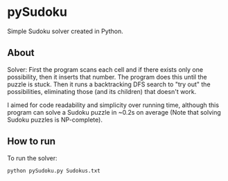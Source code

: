 pySudoku
========

Simple Sudoku solver created in Python.

About
-----

Solver: First the program scans each cell and if there exists only one possibility, then it inserts that number. The program does this until the puzzle is stuck. Then it runs a backtracking DFS search to "try out" the possibilities, eliminating those (and its children) that doesn't work.

I aimed for code readability and simplicity over running time, although this program can solve a Sudoku puzzle in ~0.2s on average (Note that solving Sudoku puzzles is NP-complete).


How to run
----------
To run the solver:

    python pySudoku.py Sudokus.txt

